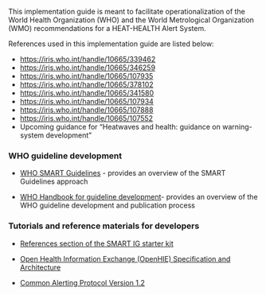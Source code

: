 This implementation guide is meant to facilitate operationalization of the World Health Organization (WHO) and the World Metrological Organization (WMO) recommendations for a HEAT-HEALTH Alert System. 

References used in this implementation guide are listed below:

- https://iris.who.int/handle/10665/339462
- https://iris.who.int/handle/10665/346259
- https://iris.who.int/handle/10665/107935
- https://iris.who.int/handle/10665/378102
- https://iris.who.int/handle/10665/341580
- https://iris.who.int/handle/10665/107934
- https://iris.who.int/handle/10665/107888
- https://iris.who.int/handle/10665/107552
- Upcoming guidance for “Heatwaves and health: guidance on warning-system development”


### WHO guideline development
    
-   [WHO SMART Guidelines](https://www.who.int/teams/digital-health-and-innovation/smart-guidelines) - provides an overview of the SMART Guidelines approach

-   [WHO Handbook for guideline development](https://www.who.int/publications/i/item/9789241548960)- provides an overview of the WHO guideline development and publication process

### Tutorials and reference materials for developers
- [References section of the SMART IG starter kit](https://worldhealthorganization.github.io/smart-ig-starter-kit/references.html#2)

- [Open Health Information Exchange (OpenHIE) Specification and Architecture](https://guides.ohie.org/arch-spec/architecture-specification/overview-of-the-architecture)
- [Common Alerting Protocol Version 1.2](https://docs.oasis-open.org/emergency/cap/v1.2/CAP-v1.2-os.html)
